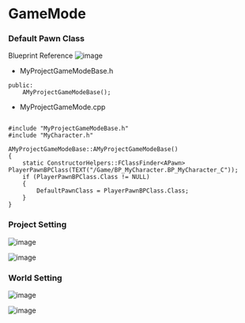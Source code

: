 # GameMode

### Default Pawn Class
Blueprint Reference
![image](https://user-images.githubusercontent.com/29656900/183051418-bcab9f2c-97f9-4316-8d57-338a8958892f.png)

- MyProjectGameModeBase.h 
```
public:
	AMyProjectGameModeBase();
```
- MyProjectGameMode.cpp
```

#include "MyProjectGameModeBase.h"
#include "MyCharacter.h"

AMyProjectGameModeBase::AMyProjectGameModeBase()
{
	static ConstructorHelpers::FClassFinder<APawn> PlayerPawnBPClass(TEXT("/Game/BP_MyCharacter.BP_MyCharacter_C"));
	if (PlayerPawnBPClass.Class != NULL)
	{
		DefaultPawnClass = PlayerPawnBPClass.Class;
	}
}
```
### Project Setting
![image](https://user-images.githubusercontent.com/29656900/183054003-b4c798cd-0af0-4281-9f33-08819dd2c08c.png)

![image](https://user-images.githubusercontent.com/29656900/183054255-535c7432-b5e4-42e0-9d2c-edad580d22b8.png)


### World Setting
![image](https://user-images.githubusercontent.com/29656900/183053860-4d35259a-02f5-49ff-8a98-3bad10901a62.png)


![image](https://user-images.githubusercontent.com/29656900/183053792-11900c7e-e983-49ac-97c1-4b452eac373f.png)

